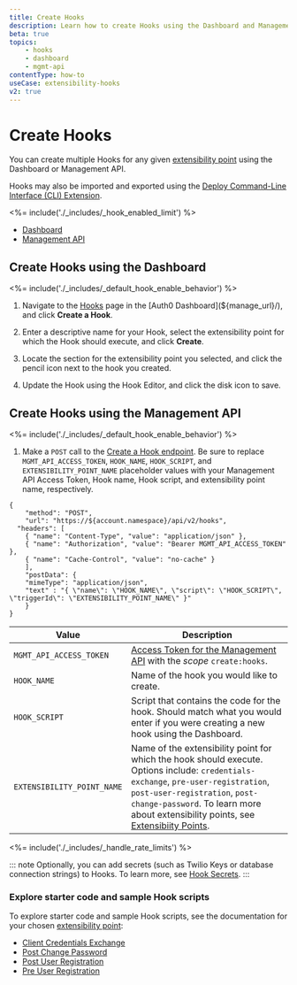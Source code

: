 ```yaml
---
title: Create Hooks
description: Learn how to create Hooks using the Dashboard and Management API. Hooks may also be imported and exported using the Auth0 Deploy Command-Line Interface (CLI) tool.
beta: true
topics:
    - hooks
    - dashboard
    - mgmt-api
contentType: how-to
useCase: extensibility-hooks
v2: true
---
```


# Create Hooks

You can create multiple Hooks for any given [extensibility point](/hooks/extensibility-points) using the Dashboard or Management API.

Hooks may also be imported and exported using the [Deploy Command-Line Interface (CLI) Extension](/extensions/deploy-cli).

<%= include('./_includes/_hook_enabled_limit') %>

<div class="code-picker">
  <div class="languages-bar">
    <ul>
      <li><a href="#dashboard" data-toggle="tab">Dashboard</a></li>
      <li><a href="#mgmt-api" data-toggle="tab">Management API</a></li>
    </ul>
  </div>
  <div class="tab-content">
    <div id="dashboard" class="tab-pane active">

## Create Hooks using the Dashboard

<%= include('./_includes/_default_hook_enable_behavior') %> 

1. Navigate to the [Hooks](${manage_url}/#/hooks) page in the [Auth0 Dashboard](${manage_url}/), and click **Create a Hook**.
2. Enter a descriptive name for your Hook, select the extensibility point for which the Hook should execute, and click **Create**.
3. Locate the section for the extensibility point you selected, and click the pencil icon next to the hook you created.
4. Update the Hook using the Hook Editor, and click the disk icon to save.

    </div>
    <div id="mgmt-api" class="tab-pane">

## Create Hooks using the Management API

<%= include('./_includes/_default_hook_enable_behavior') %> 

1. Make a `POST` call to the [Create a Hook endpoint](/api/management/v2/#!/Hooks/post_hooks). Be sure to replace `MGMT_API_ACCESS_TOKEN`, `HOOK_NAME`, `HOOK_SCRIPT`, and `EXTENSIBILITY_POINT_NAME` placeholder values with your Management API Access Token, Hook name, Hook script, and extensibility point name, respectively.

```har
{
	"method": "POST",
	"url": "https://${account.namespace}/api/v2/hooks",
  "headers": [
  	{ "name": "Content-Type", "value": "application/json" },
  	{ "name": "Authorization", "value": "Bearer MGMT_API_ACCESS_TOKEN" },
  	{ "name": "Cache-Control", "value": "no-cache" }
	],
	"postData": {
    "mimeType": "application/json",
    "text" : "{ \"name\": \"HOOK_NAME\", \"script\": \"HOOK_SCRIPT\", \"triggerId\": \"EXTENSIBILITY_POINT_NAME\" }"
	}
}
```

| **Value** | **Description** |
| - | - |
| `MGMT_API_ACCESS_TOKEN`  | [Access Token for the Management API](/api/management/v2/tokens) with the <dfn data-key="scope">scope</dfn> `create:hooks`. |
| `HOOK_NAME` | Name of the hook you would like to create. |
| `HOOK_SCRIPT` | Script that contains the code for the hook. Should match what you would enter if you were creating a new hook using the Dashboard. |
| `EXTENSIBILITY_POINT_NAME` | Name of the extensibility point for which the hook should execute. Options include: `credentials-exchange`, `pre-user-registration`, `post-user-registration`, `post-change-password`. To learn more about extensibility points, see [Extensibiity Points](/hooks/extensibility-points). |

</div>
  </div>
</div>

<%= include('./_includes/_handle_rate_limits') %>

::: note
Optionally, you can add secrets (such as Twilio Keys or database connection strings) to Hooks. To learn more, see [Hook Secrets](/hooks/secrets).
:::

### Explore starter code and sample Hook scripts

To explore starter code and sample Hook scripts, see the documentation for your chosen [extensibility point](/hooks/extensibility-points):

* [Client Credentials Exchange](/hooks/extensibility-points/client-credentials-exchange)
* [Post Change Password](/hooks/extensibility-points/post-change-password)
* [Post User Registration](/hooks/extensibility-points/post-user-registration)
* [Pre User Registration](/hooks/extensibility-points/pre-user-registration)
